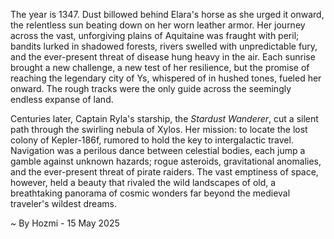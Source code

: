 
The year is 1347.  Dust billowed behind Elara's horse as she urged it onward, the relentless sun beating down on her worn leather armor.  Her journey across the vast, unforgiving plains of Aquitaine was fraught with peril; bandits lurked in shadowed forests, rivers swelled with unpredictable fury, and the ever-present threat of disease hung heavy in the air.  Each sunrise brought a new challenge, a new test of her resilience, but the promise of reaching the legendary city of Ys, whispered of in hushed tones, fueled her onward.  The rough tracks were the only guide across the seemingly endless expanse of land.

Centuries later, Captain Ryla's starship, the *Stardust Wanderer*, cut a silent path through the swirling nebula of Xylos.  Her mission: to locate the lost colony of Kepler-186f, rumored to hold the key to intergalactic travel.  Navigation was a perilous dance between celestial bodies, each jump a gamble against unknown hazards; rogue asteroids, gravitational anomalies, and the ever-present threat of pirate raiders.  The vast emptiness of space, however, held a beauty that rivaled the wild landscapes of old, a breathtaking panorama of cosmic wonders far beyond the medieval traveler's wildest dreams.

~ By Hozmi - 15 May 2025

